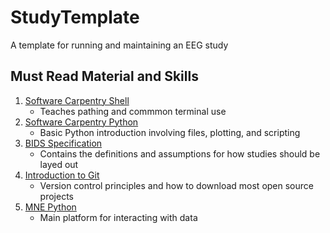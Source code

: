 # StudyTemplate
A template for running and maintaining an EEG study

## Must Read Material and Skills

1. [Software Carpentry Shell](https://swcarpentry.github.io/shell-novice/)
    * Teaches pathing and commmon terminal use
2. [Software Carpentry Python](https://swcarpentry.github.io/python-novice-inflammation/)
    * Basic Python introduction involving files, plotting, and scripting
3. [BIDS Specification](https://bids-specification.readthedocs.io/en/stable/)
    * Contains the definitions and assumptions for how studies should be layed out
4. [Introduction to Git](https://swcarpentry.github.io/git-novice/)
    * Version control principles and how to download most open source projects
5. [MNE Python](https://mne.tools/stable/index.html)
    * Main platform for interacting with data
